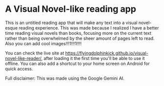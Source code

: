 # A Visual Novel-like reading app
This is an untitled reading app that will make any text into a visual novel-esque reading experience. This was made because I realized I have a better time reading visual novels than books, focusing more on the current text rather than being overwhelmed by the sheer amount of pages left to read. Also you can add cool images!!!1!!!1!!!!

You can check the live site at https://flyingdolphinkick.github.io/visual-novel-like-reader/, after loading it the first time you'll be able to use it offline. You can also add a shortcut to your home screen on Android for quick access.

Full disclaimer: This was made using the Google Gemini AI.
